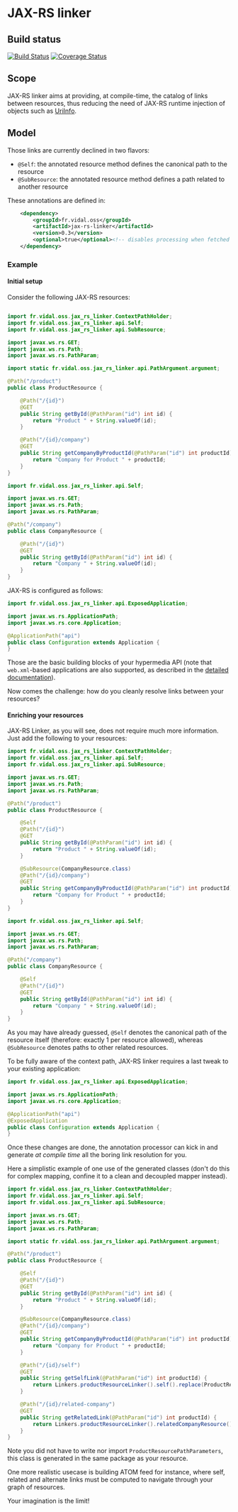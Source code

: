 # JAX-RS linker

## Build status

[![Build Status](https://travis-ci.org/vidal-community/jax-rs-linker.png)](https://travis-ci.org/vidal-community/jax-rs-linker)
[![Coverage Status](https://coveralls.io/repos/vidal-community/jax-rs-linker/badge.svg?branch=master)](https://coveralls.io/r/vidal-community/jax-rs-linker?branch=master)

## Scope

JAX-RS linker aims at providing, at compile-time, the catalog of links
between resources, thus reducing the need of JAX-RS runtime injection
of objects such as [UriInfo](http://docs.oracle.com/javaee/6/api/javax/ws/rs/core/UriInfo.html).

## Model

Those links are currently declined in two flavors:

 - `@Self`: the annotated resource method defines the canonical path to the resource
 - `@SubResource`: the annotated resource method defines a path related to another resource

These annotations are defined in:

```xml
	<dependency>
		<groupId>fr.vidal.oss</groupId>
		<artifactId>jax-rs-linker</artifactId>
		<version>0.3</version>
		<optional>true</optional><!-- disables processing when fetched transitively -->
	</dependency>
```

### Example

#### Initial setup

Consider the following JAX-RS resources:

```java

import fr.vidal.oss.jax_rs_linker.ContextPathHolder;
import fr.vidal.oss.jax_rs_linker.api.Self;
import fr.vidal.oss.jax_rs_linker.api.SubResource;

import javax.ws.rs.GET;
import javax.ws.rs.Path;
import javax.ws.rs.PathParam;

import static fr.vidal.oss.jax_rs_linker.api.PathArgument.argument;

@Path("/product")
public class ProductResource {

    @Path("/{id}")
    @GET
    public String getById(@PathParam("id") int id) {
        return "Product " + String.valueOf(id);
    }

    @Path("/{id}/company")
    @GET
    public String getCompanyByProductId(@PathParam("id") int productId) {
        return "Company for Product " + productId;
    }
}
```

```java
import fr.vidal.oss.jax_rs_linker.api.Self;

import javax.ws.rs.GET;
import javax.ws.rs.Path;
import javax.ws.rs.PathParam;

@Path("/company")
public class CompanyResource {

    @Path("/{id}")
    @GET
    public String getById(@PathParam("id") int id) {
        return "Company " + String.valueOf(id);
    }
}
```

JAX-RS is configured as follows:

```java
import fr.vidal.oss.jax_rs_linker.api.ExposedApplication;

import javax.ws.rs.ApplicationPath;
import javax.ws.rs.core.Application;

@ApplicationPath("api")
public class Configuration extends Application {
}
```

Those are the basic building blocks of your hypermedia API
(note that `web.xml`-based applications are also supported, as described in
the [detailed documentation](https://github.com/vidal-community/jax-rs-linker/wiki)).

Now comes the challenge: how do you cleanly resolve links between your resources?

#### Enriching your resources

JAX-RS Linker, as you will see, does not require much more information. Just add the following to your resources:

```java
import fr.vidal.oss.jax_rs_linker.ContextPathHolder;
import fr.vidal.oss.jax_rs_linker.api.Self;
import fr.vidal.oss.jax_rs_linker.api.SubResource;

import javax.ws.rs.GET;
import javax.ws.rs.Path;
import javax.ws.rs.PathParam;

@Path("/product")
public class ProductResource {

    @Self
    @Path("/{id}")
    @GET
    public String getById(@PathParam("id") int id) {
        return "Product " + String.valueOf(id);
    }

    @SubResource(CompanyResource.class)
    @Path("/{id}/company")
    @GET
    public String getCompanyByProductId(@PathParam("id") int productId) {
        return "Company for Product " + productId;
    }
}
```

```java
import fr.vidal.oss.jax_rs_linker.api.Self;

import javax.ws.rs.GET;
import javax.ws.rs.Path;
import javax.ws.rs.PathParam;

@Path("/company")
public class CompanyResource {

    @Self
    @Path("/{id}")
    @GET
    public String getById(@PathParam("id") int id) {
        return "Company " + String.valueOf(id);
    }
}
```

As you may have already guessed, `@Self` denotes the canonical path of the resource itself
(therefore: exactly 1 per resource allowed), whereas `@SubResource` denotes paths to other
related resources.

To be fully aware of the context path, JAX-RS linker requires a last tweak to your
existing application:

```java
import fr.vidal.oss.jax_rs_linker.api.ExposedApplication;

import javax.ws.rs.ApplicationPath;
import javax.ws.rs.core.Application;

@ApplicationPath("api")
@ExposedApplication
public class Configuration extends Application {
}
```

Once these changes are done, the annotation processor can kick in and generate
*at compile time* all the boring link resolution for you.

Here a simplistic example of one use of the generated classes (don't do this for complex
mapping, confine it to a clean and decoupled mapper instead).

```java
import fr.vidal.oss.jax_rs_linker.ContextPathHolder;
import fr.vidal.oss.jax_rs_linker.api.Self;
import fr.vidal.oss.jax_rs_linker.api.SubResource;

import javax.ws.rs.GET;
import javax.ws.rs.Path;
import javax.ws.rs.PathParam;

import static fr.vidal.oss.jax_rs_linker.api.PathArgument.argument;

@Path("/product")
public class ProductResource {

    @Self
    @Path("/{id}")
    @GET
    public String getById(@PathParam("id") int id) {
        return "Product " + String.valueOf(id);
    }

    @SubResource(CompanyResource.class)
    @Path("/{id}/company")
    @GET
    public String getCompanyByProductId(@PathParam("id") int productId) {
        return "Company for Product " + productId;
    }

    @Path("/{id}/self")
    @GET
    public String getSelfLink(@PathParam("id") int productId) {
        return Linkers.productResourceLinker().self().replace(ProductResourcePathParameters.ID, String.valueOf(productId)).value();
    }

    @Path("/{id}/related-company")
    @GET
    public String getRelatedLink(@PathParam("id") int productId) {
        return Linkers.productResourceLinker().relatedCompanyResource().replace(ProductResourcePathParameters.ID, String.valueOf(productId)).value();
    }
}
```

Note you did not have to write nor import `ProductResourcePathParameters`, this class is generated in the same package as your resource.

One more realistic usecase is building ATOM feed for instance, where self, related and alternate links must be
computed to navigate through your graph of resources.

Your imagination is the limit!


